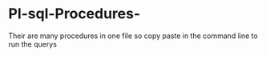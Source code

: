 # Pl-sql-Procedures-
Their are many procedures in one file so copy paste in the command line to run the querys
